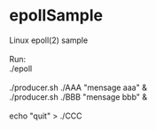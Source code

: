 # epollSample
Linux epoll(2) sample<br>
<br>
Run:<br>
./epoll<br>
<br>
./producer.sh ./AAA "mensage aaa" &<br>
./producer.sh ./BBB "mensage bbb" &<br>
<br>
echo "quit" > ./CCC
